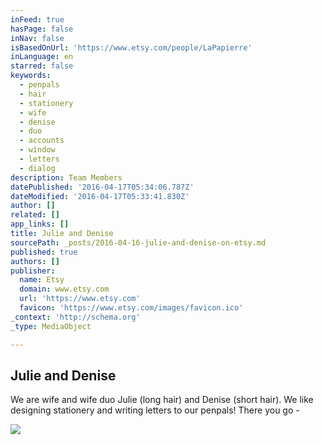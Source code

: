 ```yaml
---
inFeed: true
hasPage: false
inNav: false
isBasedOnUrl: 'https://www.etsy.com/people/LaPapierre'
inLanguage: en
starred: false
keywords:
  - penpals
  - hair
  - stationery
  - wife
  - denise
  - duo
  - accounts
  - window
  - letters
  - dialog
description: Team Members
datePublished: '2016-04-17T05:34:06.787Z'
dateModified: '2016-04-17T05:33:41.830Z'
author: []
related: []
app_links: []
title: Julie and Denise
sourcePath: _posts/2016-04-16-julie-and-denise-on-etsy.md
published: true
authors: []
publisher:
  name: Etsy
  domain: www.etsy.com
  url: 'https://www.etsy.com'
  favicon: 'https://www.etsy.com/images/favicon.ico'
_context: 'http://schema.org'
_type: MediaObject

---
```

<article style=""><h1>Julie and Denise</h1><p>We are wife and wife duo Julie (long hair) and Denise (short hair). We like designing stationery and writing letters to our penpals! There you go -</p><img src="https://s3-us-west-2.amazonaws.com/the-grid-img/p/1ecafe663e7e6da8ae8623d9be80bdd5342dd0a3.jpg" /></article>
